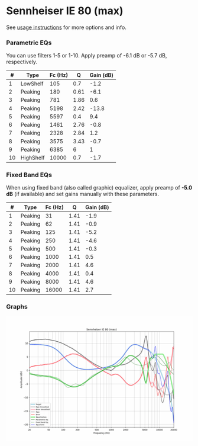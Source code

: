 # Sennheiser IE 80 (max)
See [usage instructions](https://github.com/jaakkopasanen/AutoEq#usage) for more options and info.

### Parametric EQs
You can use filters 1-5 or 1-10. Apply preamp of -6.1 dB or -5.7 dB, respectively.

|   # | Type      |   Fc (Hz) |    Q |   Gain (dB) |
|-----|-----------|-----------|------|-------------|
|   1 | LowShelf  |       105 | 0.7  |        -1.2 |
|   2 | Peaking   |       180 | 0.61 |        -6.1 |
|   3 | Peaking   |       781 | 1.86 |         0.6 |
|   4 | Peaking   |      5198 | 2.42 |       -13.8 |
|   5 | Peaking   |      5597 | 0.4  |         9.4 |
|   6 | Peaking   |      1461 | 2.76 |        -0.8 |
|   7 | Peaking   |      2328 | 2.84 |         1.2 |
|   8 | Peaking   |      3575 | 3.43 |        -0.7 |
|   9 | Peaking   |      6385 | 6    |         1   |
|  10 | HighShelf |     10000 | 0.7  |        -1.7 |

### Fixed Band EQs
When using fixed band (also called graphic) equalizer, apply preamp of **-5.0 dB** (if available) and set gains manually with these parameters.

|   # | Type    |   Fc (Hz) |    Q |   Gain (dB) |
|-----|---------|-----------|------|-------------|
|   1 | Peaking |        31 | 1.41 |        -1.9 |
|   2 | Peaking |        62 | 1.41 |        -0.9 |
|   3 | Peaking |       125 | 1.41 |        -5.2 |
|   4 | Peaking |       250 | 1.41 |        -4.6 |
|   5 | Peaking |       500 | 1.41 |        -0.3 |
|   6 | Peaking |      1000 | 1.41 |         0.5 |
|   7 | Peaking |      2000 | 1.41 |         4.6 |
|   8 | Peaking |      4000 | 1.41 |         0.4 |
|   9 | Peaking |      8000 | 1.41 |         4.6 |
|  10 | Peaking |     16000 | 1.41 |         2.7 |

### Graphs
![](./Sennheiser%20IE%2080%20(max).png)

